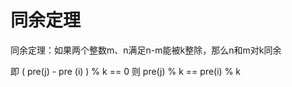 # 同余定理

同余定理：如果两个整数m、n满足n-m能被k整除，那么n和m对k同余

即 ( pre(j) - pre (i) ) % k == 0 则 pre(j) % k == pre(i) % k

